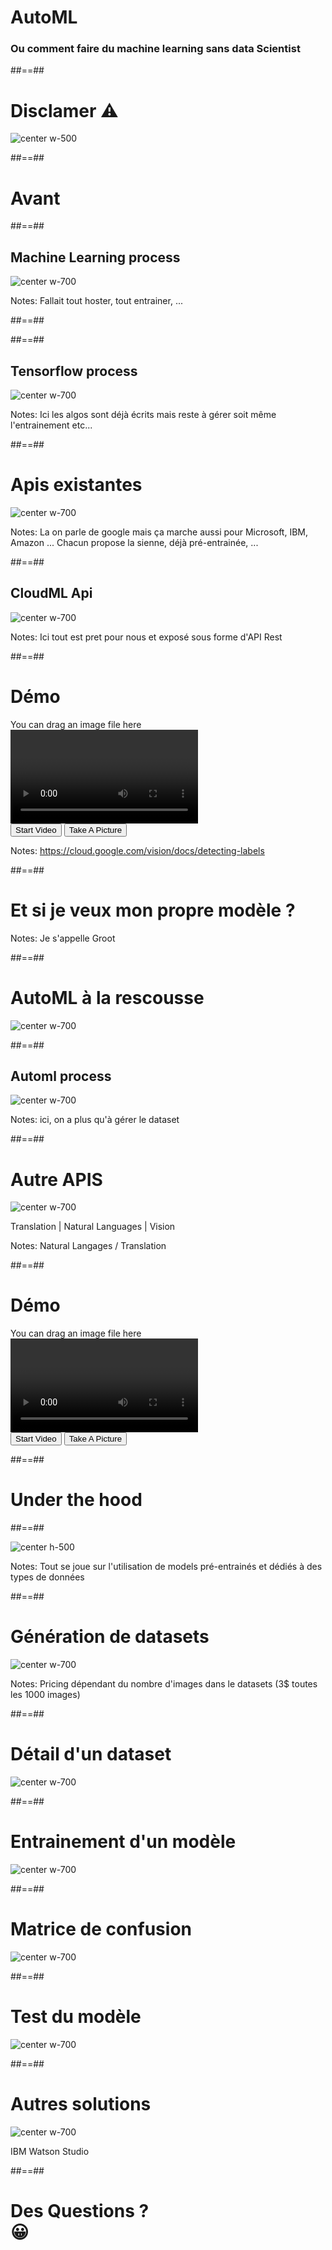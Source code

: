 
<!-- .slide: class="first-slide" -->

# **AutoML**


### Ou comment faire du machine learning sans data Scientist

##==##

# Disclamer ⚠️

![center w-500](./assets/images/cat-meme.jpg)


##==##

<!-- .slide: data-background="./assets/images/jeshoots-com-436787-unsplash.jpg" class="transition text-white"  -->

# Avant

##==##

## Machine Learning process

![center w-700](./assets/images/Machine_learning.png)

Notes:
Fallait tout hoster, tout entrainer, ...

##==##


<!-- .slide: data-background="./assets/images/tensorflow.jpeg" class="no-filter"  -->


##==##

## Tensorflow process

![center w-700](./assets/images/Machine_learning_Tensorflow.png)

Notes:
Ici les algos sont déjà écrits mais reste à gérer soit même l'entrainement etc...


##==##

<!-- .slide: class="no-filter transition"  -->

# Apis existantes

![center w-700](./assets/images/google-cloud-api.png)

Notes:
La on parle de google mais ça marche aussi pour Microsoft, IBM, Amazon ...
Chacun propose la sienne, déjà pré-entrainée, ...


##==##

## CloudML Api

![center w-700](./assets/images/Machine_learning_visionapi.png)

Notes:
Ici tout est pret pour nous et exposé sous forme d'API Rest

##==##

<!-- .slide: data-type-show="prez"  -->

# Démo

<div id="demo-detect-label">
    <div id="targetVision">You can drag an image file here</div>
    <video id="mirror-label" class="hide"></video>
    <div id="labels-detected" class="hide"></div>
    <button id="startVideo">Start Video</button>
    <button id="takeAPicture">Take A Picture</button>
</div>

Notes:
https://cloud.google.com/vision/docs/detecting-labels

##==##


<!-- .slide: data-background="./assets/images/groot-hodor-chewbacca.jpg" class="transition text-red"  -->


# Et si je veux mon propre modèle ?

Notes:
Je s'appelle Groot

##==##

<!-- .slide: class="no-filter transition"  -->

# AutoML à la rescousse

![center w-700](./assets/images/auto_ml.png)


##==##

## Automl process

![center w-700](./assets/images/Machine_learning_automl.png)


Notes:
ici, on a plus qu'à gérer le dataset

##==##

<!-- .slide: class="no-filter transition"  -->

# Autre APIS

![center w-700](./assets/images/api-lead.png)

Translation | Natural Languages | Vision

Notes:
Natural Langages / Translation


##==##

<!-- .slide: data-type-show="prez"  -->

# Démo

<div id="demo-automl">
    <div id="automl-targetVision">You can drag an image file here</div>
    <video id="automl-mirror-label" class="hide"></video>
    <div id="automl-labels-detected" class="hide"></div>
    <button id="automl-startVideo">Start Video</button>
    <button id="automl-takeAPicture">Take A Picture</button>
</div>

##==##

<!-- .slide: data-background="./assets/images/alen-jacob-589057-unsplash.jpg" class="transition text-red"  -->

# Under the hood


##==##


![center h-500](./assets/images/creating-ml-solutions_2x.png)

Notes:
Tout se joue sur l'utilisation de models pré-entrainés et dédiés à des types de données


##==##



# Génération de datasets

![center w-700](./assets/images/automl_datasets.png)

Notes:
Pricing dépendant du nombre d'images dans le datasets (3$ toutes les 1000 images)

##==##



# Détail d'un dataset

![center w-700](./assets/images/automl_dataset_detail.png)

##==##



# Entrainement d'un modèle

![center w-700](./assets/images/automl_model_training.png)

##==##



# Matrice de confusion

![center w-700](./assets/images/automl_confusion_matrix.png)

##==##



# Test du modèle

![center w-700](./assets/images/automl_training.png)


##==##



<!-- .slide: class="no-filter transition"  -->

# Autres solutions

![center w-700](./assets/images/watson_studio.png)

IBM Watson Studio

##==##

<!-- .slide: class="transition-white" -->

# Des Questions ? <br> 😀